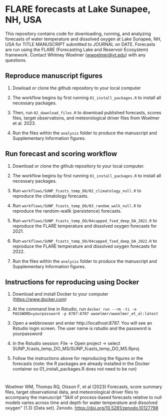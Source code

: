 # FLARE forecasts at Lake Sunapee, NH, USA

This repository contains code for downloading, running, and analyzing forecasts of water temperature and dissolved oxygen at Lake Sunapee, NH, USA for TITLE MANUSCRIPT submitted to JOURNAL on DATE. Forecasts are run using the FLARE (Forecasting Lake and Reservoir Ecosystem) framework. Contact Whitney Woelmer (wwoelmer@vt.edu) with any questions.

## Reproduce manuscript figures

1. Dowload or clone the github repository to your local computer

2. The workflow begins by first running `01_install_packages.R` to install all necessary packages. 

3. Then, run `02_download_files.R` to download published forecasts, scores files, target observations, and meteorological driver files from Woelmer et al. 2023.

4. Run the files within the `analysis` folder to produce the manuscript and Supplementary Information figures.

## Run forecast and scoring workflow

1. Download or clone the github repository to your local computer.

2. The workflow begins by first running `01_install_packages.R` to install all necessary packages. 

3. Run `workflows/SUNP_fcasts_temp_DO/02_climatology_null.R` to reproduce the climatology forecasts.

4. Run `workflows/SUNP_fcasts_temp_DO/03_random_walk_null.R` to reproduce the random-wallk (persistence) forecasts.

5. Run `workflows/SUNP_fcasts_temp_DO/04capped_fsed_deep_DA_2021.R` to reproduce the FLARE temperature and dissolved oxygen forecasts for 2021.

6. Run `workflows/SUNP_fcasts_temp_DO/04capped_fsed_deep_DA_2022.R` to reproduce the FLARE temperature and dissolved oxygen forecasts for 2022.

7. Run the files within the `analysis` folder to produce the manuscript and Supplementary Information figures.

## Instructions for reproducing using Docker

1. Download and install Docker to your computer (https://www.docker.com)

2. At the command line in Rstudio, run `docker run --rm -ti -e PASSWORD=yourpassword -p 8787:8787 wwoelmer/wwoelmer_et_al:latest`

3. Open a webbrowser and enter http://localhost:8787. You will see an Rstudio login screen. The user name is rstudio and the password is yourpassword

4. In the Rstudio session: File -> Open project -> select SUNP_fcasts_temp_DO_MS/SUNP_fcasts_temp_DO_MS.Rproj

5. Follow the instructions above for reproducing the figures or the forecasts (note: the R packages are already installed in the Docker container so 01_install_packages.R does not need to be run)

# 
Woelmer WM, Thomas RQ, Olsson F, et al (2023) Forecasts, score summary files, target observational data, and meteorological driver files to accompany the manuscript "Skill of process-based forecasts relative to null models varies across time and depth for water temperature and dissolved oxygen" (1.3) [Data set]. Zenodo. <https://doi.org/10.5281/zenodo.10127798>
